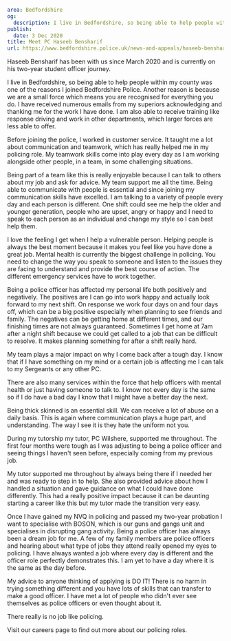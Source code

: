 ```yaml
area: Bedfordshire
og:
  description: I live in Bedfordshire, so being able to help people within my county was one of the reasons I joined Bedfordshire Police. Another reason is because we are a small force which means you are recognised for everything you do.
publish:
  date: 3 Dec 2020
title: Meet PC Haseeb Bensharif
url: https://www.bedfordshire.police.uk/news-and-appeals/haseeb-bensharif-nov20
```

Haseeb Bensharif has been with us since March 2020 and is currently on his two-year student officer journey.

I live in Bedfordshire, so being able to help people within my county was one of the reasons I joined Bedfordshire Police. Another reason is because we are a small force which means you are recognised for everything you do. I have received numerous emails from my superiors acknowledging and thanking me for the work I have done. I am also able to receive training like response driving and work in other departments, which larger forces are less able to offer.

Before joining the police, I worked in customer service. It taught me a lot about communication and teamwork, which has really helped me in my policing role. My teamwork skills come into play every day as I am working alongside other people, in a team, in some challenging situations.

Being part of a team like this is really enjoyable because I can talk to others about my job and ask for advice. My team support me all the time. Being able to communicate with people is essential and since joining my communication skills have excelled. I am talking to a variety of people every day and each person is different. One shift could see me help the older and younger generation, people who are upset, angry or happy and I need to speak to each person as an individual and change my style so I can best help them.

I love the feeling I get when I help a vulnerable person. Helping people is always the best moment because it makes you feel like you have done a great job. Mental health is currently the biggest challenge in policing. You need to change the way you speak to someone and listen to the issues they are facing to understand and provide the best course of action. The different emergency services have to work together.

Being a police officer has affected my personal life both positively and negatively. The positives are I can go into work happy and actually look forward to my next shift. On response we work four days on and four days off, which can be a big positive especially when planning to see friends and family. The negatives can be getting home at different times, and our finishing times are not always guaranteed. Sometimes I get home at 7am after a night shift because we could get called to a job that can be difficult to resolve. It makes planning something for after a shift really hard.

My team plays a major impact on why I come back after a tough day. I know that if I have something on my mind or a certain job is affecting me I can talk to my Sergeants or any other PC.

There are also many services within the force that help officers with mental health or just having someone to talk to. I know not every day is the same so if I do have a bad day I know that I might have a better day the next.

Being thick skinned is an essential skill. We can receive a lot of abuse on a daily basis. This is again where communication plays a huge part, and understanding. The way I see it is they hate the uniform not you.

During my tutorship my tutor, PC Wilshere, supported me throughout. The first four months were tough as I was adjusting to being a police officer and seeing things I haven't seen before, especially coming from my previous job.

My tutor supported me throughout by always being there if I needed her and was ready to step in to help. She also provided advice about how I handled a situation and gave guidance on what I could have done differently. This had a really positive impact because it can be daunting starting a career like this but my tutor made the transition very easy.

Once I have gained my NVQ in policing and passed my two-year probation I want to specialise with BOSON, which is our guns and gangs unit and specialises in disrupting gang activity. Being a police officer has always been a dream job for me. A few of my family members are police officers and hearing about what type of jobs they attend really opened my eyes to policing. I have always wanted a job where every day is different and the officer role perfectly demonstrates this. I am yet to have a day where it is the same as the day before.

My advice to anyone thinking of applying is DO IT! There is no harm in trying something different and you have lots of skills that can transfer to make a good officer. I have met a lot of people who didn't ever see themselves as police officers or even thought about it.

There really is no job like policing.

Visit our careers page to find out more about our policing roles.
